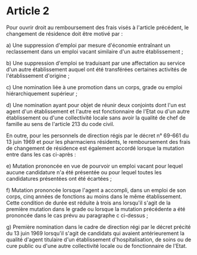 # Article 2

Pour ouvrir droit au remboursement des frais visés à l'article précédent, le changement de résidence doit être motivé par :

a) Une suppression d'emploi par mesure d'économie entraînant un reclassement dans un emploi vacant similaire d'un autre établissement ;

b) Une suppression d'emploi se traduisant par une affectation au service d'un autre établissement auquel ont été transférées certaines activités de l'établissement d'origine ;

c) Une nomination liée à une promotion dans un corps, grade ou emploi hiérarchiquement supérieur ;

d) Une nomination ayant pour objet de réunir deux conjoints dont l'un est agent d'un établissement et l'autre est fonctionnaire de l'Etat ou d'un autre établissement ou d'une collectivité locale sans avoir la qualité de chef de famille au sens de l'article 213 du code civil.

En outre, pour les personnels de direction régis par le décret n° 69-661 du 13 juin 1969 et pour les pharmaciens résidents, le remboursement des frais de changement de résidence est également accordé lorsque la mutation entre dans les cas ci-après :

e) Mutation prononcée en vue de pourvoir un emploi vacant pour lequel aucune candidature n'a été présentée ou pour lequel toutes les candidatures présentées ont été écartées ;

f) Mutation prononcée lorsque l'agent a accompli, dans un emploi de son corps, cinq années de fonctions au moins dans le même établissement. Cette condition de durée est réduite à trois ans lorsqu'il s'agit de la première mutation dans le grade ou lorsque la mutation précédente a été prononcée dans le cas prévu au paragraphe c ci-dessus ;

g) Première nomination dans le cadre de direction régi par le décret précité du 13 juin 1969 lorsqu'il s'agit de candidats qui avaient antérieurement la qualité d'agent titulaire d'un établissement d'hospitalisation, de soins ou de cure public ou d'une autre collectivité locale ou de fonctionnaire de l'Etat.
